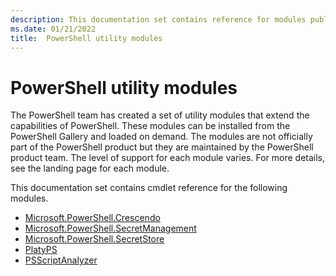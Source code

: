 ```yaml
---
description: This documentation set contains reference for modules published and maintained by the PowerShell team, but are not part of the PowerShell package.
ms.date: 01/21/2022
title:  PowerShell utility modules
---
```

# PowerShell utility modules

The PowerShell team has created a set of utility modules that extend the capabilities of PowerShell.
These modules can be installed from the PowerShell Gallery and loaded on demand. The modules are not
officially part of the PowerShell product but they are maintained by the PowerShell product team.
The level of support for each module varies. For more details, see the landing page for each module.

This documentation set contains cmdlet reference for the following modules.

- [Microsoft.PowerShell.Crescendo](/powershell/module/microsoft.powershell.crescendo/)
- [Microsoft.PowerShell.SecretManagement](/powershell/module/microsoft.powershell.secretmanagement/)
- [Microsoft.PowerShell.SecretStore](/powershell/module/microsoft.powershell.secretstore/)
- [PlatyPS](/powershell/module/platyps/)
- [PSScriptAnalyzer](/powershell/module/psscriptanalyzer/)
